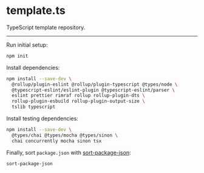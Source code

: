 # template.ts

TypeScript template repository.

---

Run initial setup:

```sh
npm init
```

Install dependencies:

```sh
npm install --save-dev \
  @rollup/plugin-eslint @rollup/plugin-typescript @types/node \
  @typescript-eslint/eslint-plugin @typescript-eslint/parser \
  eslint prettier rimraf rollup rollup-plugin-dts \
  rollup-plugin-esbuild rollup-plugin-output-size \
  tslib typescript
```

Install testing dependencies:

```sh
npm install --save-dev \
  @types/chai @types/mocha @types/sinon \
  chai concurrently mocha sinon tsx
```

Finally, sort `package.json` with [sort-package-json](https://www.npmjs.com/package/sort-package-json):

```sh
sort-package-json
```
